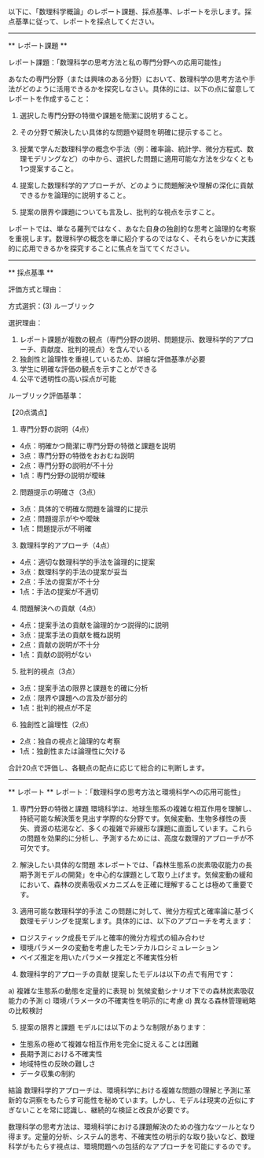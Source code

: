 以下に、「数理科学概論」のレポート課題、採点基準、レポートを示します。採点基準に従って、レポートを採点してください。

---------------------------------------
** レポート課題 **

レポート課題：「数理科学の思考方法と私の専門分野への応用可能性」

あなたの専門分野（または興味のある分野）において、数理科学の思考方法や手法がどのように活用できるかを探究しなさい。具体的には、以下の点に留意してレポートを作成すること：

1. 選択した専門分野の特徴や課題を簡潔に説明すること。

2. その分野で解決したい具体的な問題や疑問を明確に提示すること。

3. 授業で学んだ数理科学の概念や手法（例：確率論、統計学、微分方程式、数理モデリングなど）の中から、選択した問題に適用可能な方法を少なくとも1つ提案すること。

4. 提案した数理科学的アプローチが、どのように問題解決や理解の深化に貢献できるかを論理的に説明すること。

5. 提案の限界や課題についても言及し、批判的な視点を示すこと。

レポートでは、単なる羅列ではなく、あなた自身の独創的な思考と論理的な考察を重視します。数理科学の概念を単に紹介するのではなく、それらをいかに実践的に応用できるかを探究することに焦点を当ててください。

---------------------------------------
** 採点基準 **

評価方式と理由：

方式選択：(3) ルーブリック

選択理由：
1. レポート課題が複数の観点（専門分野の説明、問題提示、数理科学的アプローチ、貢献度、批判的視点）を含んでいる
2. 独創性と論理性を重視しているため、詳細な評価基準が必要
3. 学生に明確な評価の観点を示すことができる
4. 公平で透明性の高い採点が可能

ルーブリック評価基準：

【20点満点】

1. 専門分野の説明（4点）
- 4点：明確かつ簡潔に専門分野の特徴と課題を説明
- 3点：専門分野の特徴をおおむね説明
- 2点：専門分野の説明が不十分
- 1点：専門分野の説明が曖昧

2. 問題提示の明確さ（3点）
- 3点：具体的で明確な問題を論理的に提示
- 2点：問題提示がやや曖昧
- 1点：問題提示が不明確

3. 数理科学的アプローチ（4点）
- 4点：適切な数理科学的手法を論理的に提案
- 3点：数理科学的手法の提案が妥当
- 2点：手法の提案が不十分
- 1点：手法の提案が不適切

4. 問題解決への貢献（4点）
- 4点：提案手法の貢献を論理的かつ説得的に説明
- 3点：提案手法の貢献を概ね説明
- 2点：貢献の説明が不十分
- 1点：貢献の説明がない

5. 批判的視点（3点）
- 3点：提案手法の限界と課題を的確に分析
- 2点：限界や課題への言及が部分的
- 1点：批判的視点が不足

6. 独創性と論理性（2点）
- 2点：独自の視点と論理的な考察
- 1点：独創性または論理性に欠ける

合計20点で評価し、各観点の配点に応じて総合的に判断します。

---------------------------------------
** レポート **
レポート：「数理科学の思考方法と環境科学への応用可能性」

1. 専門分野の特徴と課題
環境科学は、地球生態系の複雑な相互作用を理解し、持続可能な解決策を見出す学際的な分野です。気候変動、生物多様性の喪失、資源の枯渇など、多くの複雑で非線形な課題に直面しています。これらの問題を効果的に分析し、予測するためには、高度な数理的アプローチが不可欠です。

2. 解決したい具体的な問題
本レポートでは、「森林生態系の炭素吸収能力の長期予測モデルの開発」を中心的な課題として取り上げます。気候変動の緩和において、森林の炭素吸収メカニズムを正確に理解することは極めて重要です。

3. 適用可能な数理科学的手法
この問題に対して、微分方程式と確率論に基づく数理モデリングを提案します。具体的には、以下のアプローチを考えます：

- ロジスティック成長モデルと確率的微分方程式の組み合わせ
- 環境パラメータの変動を考慮したモンテカルロシミュレーション
- ベイズ推定を用いたパラメータ推定と不確実性分析

4. 数理科学的アプローチの貢献
提案したモデルは以下の点で有用です：

a) 複雑な生態系の動態を定量的に表現
b) 気候変動シナリオ下での森林炭素吸収能力の予測
c) 環境パラメータの不確実性を明示的に考慮
d) 異なる森林管理戦略の比較検討

5. 提案の限界と課題
モデルには以下のような制限があります：

- 生態系の極めて複雑な相互作用を完全に捉えることは困難
- 長期予測における不確実性
- 地域特性の反映の難しさ
- データ収集の制約

結論
数理科学的アプローチは、環境科学における複雑な問題の理解と予測に革新的な洞察をもたらす可能性を秘めています。しかし、モデルは現実の近似にすぎないことを常に認識し、継続的な検証と改良が必要です。

数理科学の思考方法は、環境科学における課題解決のための強力なツールとなり得ます。定量的分析、システム的思考、不確実性の明示的な取り扱いなど、数理科学がもたらす視点は、環境問題への包括的なアプローチを可能にするのです。

